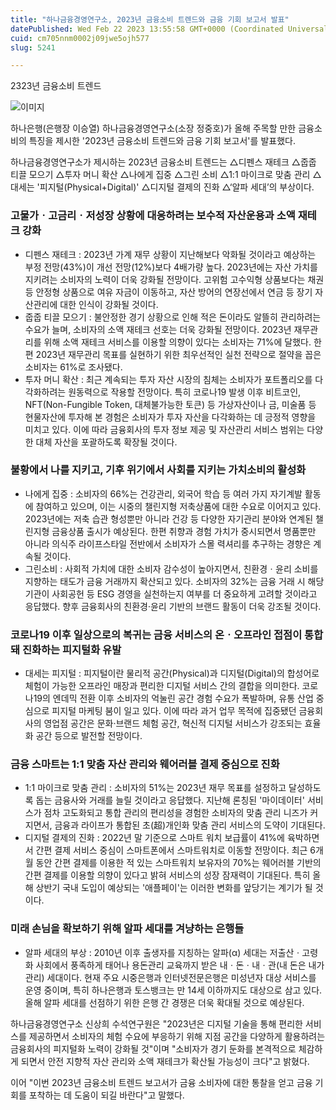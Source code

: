```yaml
---
title: "하나금융경영연구소, 2023년 금융소비 트렌드와 금융 기회 보고서 발표"
datePublished: Wed Feb 22 2023 13:55:58 GMT+0000 (Coordinated Universal Time)
cuid: cm705nnm0002j09jwe5ojh577
slug: 5241

---
```



2323년 금융소비 트렌드

![이미지](https://cdn.hashnode.com/res/hashnode/image/upload/v1739258586573/f5e9db8c-8170-4a11-8035-82898986a12c.jpeg)

하나은행(은행장 이승열) 하나금융경영연구소(소장 정중호)가 올해 주목할 만한 금융소비의 특징을 제시한 '2023년 금융소비 트렌드와 금융 기회 보고서'를 발표했다.

하나금융경영연구소가 제시하는 2023년 금융소비 트렌드는 △디펜스 재테크 △줍줍 티끌 모으기 △투자 머니 확산 △나에게 집중 △그린 소비 △1:1 마이크로 맞춤 관리 △대세는 '피지털(Physical+Digital)' △디지털 결제의 진화 △‘알파 세대’의 부상이다.

### 고물가ㆍ고금리ㆍ저성장 상황에 대응하려는 보수적 자산운용과 소액 재테크 강화

- 디펜스 재테크 : 2023년 가계 재무 상황이 지난해보다 악화될 것이라고 예상하는 부정 전망(43%)이 개선 전망(12%)보다 4배가량 높다. 2023년에는 자산 가치를 지키려는 소비자의 노력이 더욱 강화될 전망이다. 고위험 고수익형 상품보다는 채권 등 안정형 상품으로 여유 자금이 이동하고, 자산 방어의 연장선에서 연금 등 장기 자산관리에 대한 인식이 강화될 것이다.
- 줍줍 티끌 모으기 : 불안정한 경기 상황으로 인해 적은 돈이라도 알뜰히 관리하려는 수요가 늘며, 소비자의 소액 재테크 선호는 더욱 강화될 전망이다. 2023년 재무관리를 위해 소액 재테크 서비스를 이용할 의향이 있다는 소비자는 71%에 달했다. 한편 2023년 재무관리 목표를 실현하기 위한 최우선적인 실천 전략으로 절약을 꼽은 소비자는 61%로 조사됐다.
- 투자 머니 확산 : 최근 계속되는 투자 자산 시장의 침체는 소비자가 포트폴리오를 다각화하려는 원동력으로 작용할 전망이다. 특히 코로나19 발생 이후 비트코인, NFT(Non-Fungible Token, 대체불가능한 토큰) 등 가상자산이나 금, 미술품 등 현물자산에 투자해 본 경험은 소비자가 투자 자산을 다각화하는 데 긍정적 영향을 미치고 있다. 이에 따라 금융회사의 투자 정보 제공 및 자산관리 서비스 범위는 다양한 대체 자산을 포괄하도록 확장될 것이다.

### 불황에서 나를 지키고, 기후 위기에서 사회를 지키는 가치소비의 활성화

- 나에게 집중 : 소비자의 66%는 건강관리, 외국어 학습 등 여러 가지 자기계발 활동에 참여하고 있으며, 이는 시중의 챌린지형 저축상품에 대한 수요로 이어지고 있다. 2023년에는 저축 습관 형성뿐만 아니라 건강 등 다양한 자기관리 분야와 연계된 챌린지형 금융상품 출시가 예상된다. 한편 취향과 경험 가치가 중시되면서 명품뿐만 아니라 의식주 라이프스타일 전반에서 소비자가 스몰 력셔리를 추구하는 경향은 계속될 것이다.
- 그린소비 : 사회적 가치에 대한 소비자 감수성이 높아지면서, 친환경ㆍ윤리 소비를 지향하는 태도가 금융 거래까지 확산되고 있다. 소비자의 32%는 금융 거래 시 해당 기관이 사회공헌 등 ESG 경영을 실천하는지 여부를 더 중요하게 고려할 것이라고 응답했다. 향후 금융회사의 친환경·윤리 기반의 브랜드 활동이 더욱 강조될 것이다.

### 코로나19 이후 일상으로의 복귀는 금융 서비스의 온ㆍ오프라인 접점이 통합돼 진화하는 피지털화 유발

- 대세는 피지털 : 피지털이란 물리적 공간(Physical)과 디지털(Digital)의 합성어로 체험이 가능한 오프라인 매장과 편리한 디지털 서비스 간의 결합을 의미한다. 코로나19의 엔데믹 전환 이후 소비자의 억눌린 공간 경험 수요가 폭발하며, 유통 산업 중심으로 피지털 마케팅 붐이 일고 있다. 이에 따라 과거 업무 목적에 집중됐던 금융회사의 영업점 공간은 문화·브랜드 체험 공간, 혁신적 디지털 서비스가 강조되는 효율화 공간 등으로 발전할 전망이다.

### 금융 스마트는 1:1 맞춤 자산 관리와 웨어러블 결제 중심으로 진화

- 1:1 마이크로 맞춤 관리 : 소비자의 51%는 2023년 재무 목표를 설정하고 달성하도록 돕는 금융사와 거래를 늘릴 것이라고 응답했다. 지난해 론칭된 '마이데이터' 서비스가 점차 고도화되고 통합 관리의 편리성을 경험한 소비자의 맞춤 관리 니즈가 커지면서, 금융과 라이프가 통합된 초(超)개인화 맞춤 관리 서비스의 도약이 기대된다.
- 디지털 결제의 진화 : 2022년 말 기준으로 스마트 워치 보급률이 41%에 육박하면서 간편 결제 서비스 중심이 스마트폰에서 스마트워치로 이동할 전망이다. 최근 6개월 동안 간편 결제를 이용한 적 있는 스마트워치 보유자의 70%는 웨어러블 기반의 간편 결제를 이용할 의향이 있다고 밝혀 서비스의 성장 잠재력이 기대된다. 특히 올해 상반기 국내 도입이 예상되는 '애플페이'는 이러한 변화를 앞당기는 계기가 될 것이다.

### 미래 손님을 확보하기 위해 알파 세대를 겨냥하는 은행들

- 알파 세대의 부상 : 2010년 이후 출생자를 지칭하는 알파(α) 세대는 저출산ㆍ고령화 사회에서 풍족하게 태어나 용돈관리 교육까지 받은 내ㆍ돈ㆍ내ㆍ관(내 돈은 내가 관리) 세대이다. 현재 주요 시중은행과 인터넷전문은행은 미성년자 대상 서비스를 운영 중이며, 특히 하나은행과 토스뱅크는 만 14세 이하까지도 대상으로 삼고 있다. 올해 알파 세대를 선점하기 위한 은행 간 경쟁은 더욱 확대될 것으로 예상된다.

하나금융경영연구소 신상희 수석연구원은 "2023년은 디지털 기술을 통해 편리한 서비스를 제공하면서 소비자의 체험 수요에 부응하기 위해 지점 공간을 다양하게 활용하려는 금융회사의 피지털화 노력이 강화될 것"이며 "소비자가 경기 둔화를 본격적으로 체감하게 되면서 안전 지향적 자산 관리와 소액 재테크가 확산될 가능성이 크다"고 밝혔다.

이어 "이번 2023년 금융소비 트렌드 보고서가 금융 소비자에 대한 통찰을 얻고 금융 기회를 포착하는 데 도움이 되길 바란다"고 말했다.